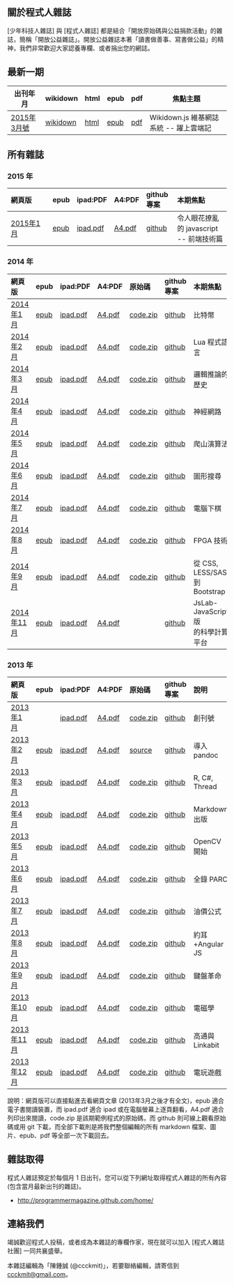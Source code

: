 ## 關於程式人雜誌

[少年科技人雜誌] 與 [程式人雜誌] 都是結合「開放原始碼與公益捐款活動」的雜誌，簡稱「開放公益雜誌」。開放公益雜誌本著「讀書做善事、寫書做公益」的精神，我們非常歡迎大家認養專欄、或者捐出您的網誌。

## 最新一期

| 出刊年月 |  wikidown | html | epub | pdf | 焦點主題 |
|-------------|---------------|-------|-------|------|-------------|
| [2015年3月號](../pmag201503/home.html) |  [wikidown](../pmag201503/home.html) |  [html](../db/pmag201503/book/book.html) |  [epub](../db/pmag201503/book/book.epub) | [pdf](../db/pmag201503/book/book.pdf) | Wikidown.js 維基網誌系統 -- 躍上雲端記  |

## 所有雜誌

### 2015 年
<table width="100%">
<thead>
<tr>
<th align="left" width="80px">網頁版</th>
<th align="left">epub</th>
<th align="left">ipad:PDF</th>
<th align="left">A4:PDF</th>
<th align="left">github專案</th>
<th align="left">本期焦點</th>
</thead>
<tbody>
<tr>
<td align="left"><a href="http://programmermagazine.github.io/201501/htm/home.html">2015年1月</a></td>
<td align="left"><a href="http://programmermagazine.github.io/201501/book/A4.epub">epub</a></td>
<td align="left"><a href="http://programmermagazine.github.io/201501/book/ipad.pdf">ipad.pdf</a></td>
<td align="left"><a href="http://programmermagazine.github.io/201501/book/A4.pdf">A4.pdf</a></td>
<td align="left"><a href="http://github.com/programmermagazine/201501/">github</a></td>
<td align="left">令人眼花撩亂的 javascript -- 前端技術篇</td>
</tr>
</table>

### 2014 年
<table width="100%">
<thead>
<tr>
<th align="left" width="80px">網頁版</th>
<th align="left">epub</th>
<th align="left">ipad:PDF</th>
<th align="left">A4:PDF</th>
<th align="left">原始碼</th>
<th align="left">github專案</th>
<th align="left">本期焦點</th>
</thead>
<tbody>
<tr>
<td align="left"><a href="http://programmermagazine.github.io/201401/htm/home.html">2014年1月</a></td>
<td align="left"><a href="http://programmermagazine.github.io/201401/book/A4.epub">epub</a></td>
<td align="left"><a href="http://programmermagazine.github.io/201401/book/ipad.pdf">ipad.pdf</a></td>
<td align="left"><a href="http://programmermagazine.github.io/201401/book/A4.pdf">A4.pdf</a></td>
<td align="left"><a href="http://programmermagazine.github.io/201401/code.zip">code.zip</a></td>
<td align="left"><a href="http://github.com/programmermagazine/201401/">github</a></td>
<td align="left">比特幣</td>
</tr>
<tr>
<td align="left"><a href="http://programmermagazine.github.io/201402/htm/home.html">2014年2月</a></td>
<td align="left"><a href="http://programmermagazine.github.io/201402/book/A4.epub">epub</a></td>
<td align="left"><a href="http://programmermagazine.github.io/201402/book/ipad.pdf">ipad.pdf</a></td>
<td align="left"><a href="http://programmermagazine.github.io/201402/book/A4.pdf">A4.pdf</a></td>
<td align="left"><a href="http://programmermagazine.github.io/201402/code.zip">code.zip</a></td>
<td align="left"><a href="http://github.com/programmermagazine/201402/">github</a></td>
<td align="left">Lua 程式語言</td>
</tr>
<tr>
<td align="left"><a href="http://programmermagazine.github.io/201403/htm/home.html">2014年3月</a></td>
<td align="left"><a href="http://programmermagazine.github.io/201403/book/A4.epub">epub</a></td>
<td align="left"><a href="http://programmermagazine.github.io/201403/book/ipad.pdf">ipad.pdf</a></td>
<td align="left"><a href="http://programmermagazine.github.io/201403/book/A4.pdf">A4.pdf</a></td>
<td align="left"><a href="http://programmermagazine.github.io/201403/code.zip">code.zip</a></td>
<td align="left"><a href="http://github.com/programmermagazine/201403/">github</a></td>
<td align="left">邏輯推論的歷史</td>
</tr>
<tr>
<td align="left"><a href="http://programmermagazine.github.io/201404/htm/home.html">2014年4月</a></td>
<td align="left"><a href="http://programmermagazine.github.io/201404/book/A4.epub">epub</a></td>
<td align="left"><a href="http://programmermagazine.github.io/201404/book/ipad.pdf">ipad.pdf</a></td>
<td align="left"><a href="http://programmermagazine.github.io/201404/book/A4.pdf">A4.pdf</a></td>
<td align="left"><a href="http://programmermagazine.github.io/201404/code.zip">code.zip</a></td>
<td align="left"><a href="http://github.com/programmermagazine/201404/">github</a></td>
<td align="left">神經網路</td>
</tr>
<tr>
<td align="left"><a href="http://programmermagazine.github.io/201405/htm/home.html">2014年5月</a></td>
<td align="left"><a href="http://programmermagazine.github.io/201405/book/A4.epub">epub</a></td>
<td align="left"><a href="http://programmermagazine.github.io/201405/book/ipad.pdf">ipad.pdf</a></td>
<td align="left"><a href="http://programmermagazine.github.io/201405/book/A4.pdf">A4.pdf</a></td>
<td align="left"><a href="http://programmermagazine.github.io/201405/code.zip">code.zip</a></td>
<td align="left"><a href="http://github.com/programmermagazine/201405/">github</a></td>
<td align="left">爬山演算法</td>
</tr>
<tr>
<td align="left"><a href="http://programmermagazine.github.io/201406/htm/home.html">2014年6月</a></td>
<td align="left"><a href="http://programmermagazine.github.io/201406/book/A4.epub">epub</a></td>
<td align="left"><a href="http://programmermagazine.github.io/201406/book/ipad.pdf">ipad.pdf</a></td>
<td align="left"><a href="http://programmermagazine.github.io/201406/book/A4.pdf">A4.pdf</a></td>
<td align="left"><a href="http://programmermagazine.github.io/201406/code.zip">code.zip</a></td>
<td align="left"><a href="http://github.com/programmermagazine/201406/">github</a></td>
<td align="left">圖形搜尋</td>
</tr>
<tr>
<td align="left"><a href="http://programmermagazine.github.io/201407/htm/home.html">2014年7月</a></td>
<td align="left"><a href="http://programmermagazine.github.io/201407/book/A4.epub">epub</a></td>
<td align="left"><a href="http://programmermagazine.github.io/201407/book/ipad.pdf">ipad.pdf</a></td>
<td align="left"><a href="http://programmermagazine.github.io/201407/book/A4.pdf">A4.pdf</a></td>
<td align="left"><a href="http://programmermagazine.github.io/201407/code.zip">code.zip</a></td>
<td align="left"><a href="http://github.com/programmermagazine/201407/">github</a></td>
<td align="left">電腦下棋</td>
</tr>
<tr>
<td align="left"><a href="http://programmermagazine.github.io/201408/htm/home.html">2014年8月</a></td>
<td align="left"><a href="http://programmermagazine.github.io/201408/book/A4.epub">epub</a></td>
<td align="left"><a href="http://programmermagazine.github.io/201408/book/ipad.pdf">ipad.pdf</a></td>
<td align="left"><a href="http://programmermagazine.github.io/201408/book/A4.pdf">A4.pdf</a></td>
<td align="left"><a href="http://programmermagazine.github.io/201408/code.zip">code.zip</a></td>
<td align="left"><a href="http://github.com/programmermagazine/201408/">github</a></td>
<td align="left">FPGA 技術</td>
</tr>
<tr>
<td align="left"><a href="http://programmermagazine.github.io/201409/htm/home.html">2014年9月</a></td>
<td align="left"><a href="http://programmermagazine.github.io/201409/book/A4.epub">epub</a></td>
<td align="left"><a href="http://programmermagazine.github.io/201409/book/ipad.pdf">ipad.pdf</a></td>
<td align="left"><a href="http://programmermagazine.github.io/201409/book/A4.pdf">A4.pdf</a></td>
<td align="left"><a href="http://programmermagazine.github.io/201409/code.zip">code.zip</a></td>
<td align="left"><a href="http://github.com/programmermagazine/201409/">github</a></td>
<td align="left">從 CSS, LESS/SASS<BR/>到 Bootstrap</td>
</tr>
<tr>
<td align="left"><a href="http://programmermagazine.github.io/201411/htm/home.html">2014年11月</a></td>
<td align="left"><a href="http://programmermagazine.github.io/201411/book/A4.epub">epub</a></td>
<td align="left"><a href="http://programmermagazine.github.io/201411/book/ipad.pdf">ipad.pdf</a></td>
<td align="left"><a href="http://programmermagazine.github.io/201411/book/A4.pdf">A4.pdf</a></td>
<td align="left"></td>
<td align="left"><a href="http://github.com/programmermagazine/201411/">github</a></td>
<td align="left">JsLab-JavaScript版<BR/>的科學計算平台</td>
</tr>
</table>

### 2013 年

<table width="100%">
<thead>
<tr>
<th align="left" width="80px">網頁版</th>
<th align="left">epub</th>
<th align="left">ipad:PDF</th>
<th align="left">A4:PDF</th>
<th align="left">原始碼</th>
<th align="left">github專案</th>
<th align="left">說明</th>
</tr>
</thead>
<tbody>
<tr>
<td align="left"><a href="http://programmermagazine.github.com/201301/">2013年1月</a></td>
<td align="left"></td>
<td align="left"><a href="https://github.com/programmermagazine/201301/blob/master/201301/ProgrammerMag201301A5.pdf?raw=true">ipad.pdf</a></td>
<td align="left"><a href="https://github.com/programmermagazine/201301/blob/master/201301/ProgrammerMag201301A4.pdf?raw=true">A4.pdf</a></td>
<td align="left"><a href="https://github.com/programmermagazine/code201301/archive/master.zip">code.zip</a></td>
<td align="left"><a href="https://github.com/programmermagazine/201301/">github</a></td>
</td>
<td align="left">創刊號</td>
</tr>
<tr>
<td align="left"><a href="http://programmermagazine.github.com/201302/">2013年2月</a></td>
<td align="left"><a href="https://github.com/programmermagazine/201302/blob/master/book/pmag201302.epub?raw=true">epub</a></td>
<td align="left"><a href="https://github.com/programmermagazine/201302/blob/master/book/pmag201302ipad3.pdf?raw=true">ipad.pdf</a></td>
<td align="left"><a href="https://github.com/programmermagazine/201302/blob/master/book/pmag201302A4.pdf?raw=true">A4.pdf</a></td>
<td align="left"><a href="https://github.com/programmermagazine/201302">source</a></td>
<td align="left"><a href="https://github.com/programmermagazine/201302/">github</a></td>
<td align="left">導入 pandoc</td>
</tr>

<tr>
<td align="left"><a href="https://dl.dropbox.com/u/101584453/pmag/201303/htm/home.html">2013年3月</a></td>
<td align="left"><a href="https://github.com/programmermagazine/201303/blob/master/book/pmag201303A4.epub?raw=true">epub</a></td>
<td align="left"><a href="https://github.com/programmermagazine/201303/blob/master/book/pmag201303ipad.pdf?raw=true">ipad.pdf</a></td>
<td align="left"><a href="https://github.com/programmermagazine/201303/blob/master/book/pmag201303A4.pdf?raw=true">A4.pdf</a></td>
<td align="left"><a href="https://github.com/programmermagazine/201303/blob/master/code.zip?raw=true">code.zip</a></td>
<td align="left"><a href="https://github.com/programmermagazine/201303/">github</a></td>
<td align="left">R, C#, Thread</td>
</tr>

<tr>
<td align="left"><a href="https://dl.dropbox.com/u/101584453/pmag/201304/htm/home.html">2013年4月</a></td>
<td align="left"><a href="https://github.com/programmermagazine/201304/blob/master/book/A4.epub?raw=true">epub</a></td>
<td align="left"><a href="https://github.com/programmermagazine/201304/blob/master/book/ipad.pdf?raw=true">ipad.pdf</a></td>
<td align="left"><a href="https://github.com/programmermagazine/201304/blob/master/book/A4.pdf?raw=true">A4.pdf</a></td>
<td align="left"><a href="https://github.com/programmermagazine/201304/blob/master/code.zip?raw=true">code.zip</a></td>
<td align="left"><a href="https://github.com/programmermagazine/201304/">github</a></td>
<td align="left">Markdown 出版</td>
</tr>


<tr>
<td align="left"><a href="https://dl.dropbox.com/u/101584453/pmag/201305/htm/home.html">2013年5月</a></td>
<td align="left"><a href="https://github.com/programmermagazine/201305/blob/master/book/A4.epub?raw=true">epub</a></td>
<td align="left"><a href="https://github.com/programmermagazine/201305/blob/master/book/ipad.pdf?raw=true">ipad.pdf</a></td>
<td align="left"><a href="https://github.com/programmermagazine/201305/blob/master/book/A4.pdf?raw=true">A4.pdf</a></td>
<td align="left"><a href="https://github.com/programmermagazine/201305/blob/master/code.zip?raw=true">code.zip</a></td>
<td align="left"><a href="https://github.com/programmermagazine/201305/">github</a></td>
<td align="left">OpenCV 開始</td>
</tr>


<tr>
<td align="left"><a href="https://dl.dropbox.com/u/101584453/pmag/201306/htm/home.html">2013年6月</a></td>
<td align="left"><a href="https://github.com/programmermagazine/201306/blob/master/book/A4.epub?raw=true">epub</a></td>
<td align="left"><a href="https://github.com/programmermagazine/201306/blob/master/book/ipad.pdf?raw=true">ipad.pdf</a></td>
<td align="left"><a href="https://github.com/programmermagazine/201306/blob/master/book/A4.pdf?raw=true">A4.pdf</a></td>
<td align="left"><a href="https://github.com/programmermagazine/201306/blob/master/code.zip?raw=true">code.zip</a></td>
<td align="left"><a href="https://github.com/programmermagazine/201306/">github</a></td>
<td align="left">全錄 PARC</td>
</tr>

<tr>
<td align="left"><a href="http://programmermagazine.github.io/201307/htm/home.html">2013年7月</a></td>
<td align="left"><a href="http://programmermagazine.github.io/201307/book/A4.epub">epub</a></td>
<td align="left"><a href="http://programmermagazine.github.io/201307/book/ipad.pdf">ipad.pdf</a></td>
<td align="left"><a href="http://programmermagazine.github.io/201307/book/A4.pdf">A4.pdf</a></td>
<td align="left"><a href="http://programmermagazine.github.io/201307/code.zip">code.zip</a></td>
<td align="left"><a href="http://github.com/programmermagazine/201307/">github</a></td>
<td align="left">油價公式</td>
</tr>

<tr>
<td align="left"><a href="http://programmermagazine.github.io/201308/htm/home.html">2013年8月</a></td>
<td align="left"><a href="http://programmermagazine.github.io/201308/book/A4.epub">epub</a></td>
<td align="left"><a href="http://programmermagazine.github.io/201308/book/ipad.pdf">ipad.pdf</a></td>
<td align="left"><a href="http://programmermagazine.github.io/201308/book/A4.pdf">A4.pdf</a></td>
<td align="left"><a href="http://programmermagazine.github.io/201308/code.zip">code.zip</a></td>
<td align="left"><a href="http://github.com/programmermagazine/201308/">github</a></td>
<td align="left">約耳+Angular JS</td>
</tr>


<tr>
<td align="left"><a href="http://programmermagazine.github.io/201309/htm/home.html">2013年9月</a></td>
<td align="left"><a href="http://programmermagazine.github.io/201309/book/A4.epub">epub</a></td>
<td align="left"><a href="http://programmermagazine.github.io/201309/book/ipad.pdf">ipad.pdf</a></td>
<td align="left"><a href="http://programmermagazine.github.io/201309/book/A4.pdf">A4.pdf</a></td>
<td align="left"><a href="http://programmermagazine.github.io/201309/code.zip">code.zip</a></td>
<td align="left"><a href="http://github.com/programmermagazine/201309/">github</a></td>
<td align="left">鍵盤革命</td>
</tr>

<tr>
<td align="left"><a href="http://programmermagazine.github.io/201310/htm/home.html">2013年10月</a></td>
<td align="left"><a href="http://programmermagazine.github.io/201310/book/A4.epub">epub</a></td>
<td align="left"><a href="http://programmermagazine.github.io/201310/book/ipad.pdf">ipad.pdf</a></td>
<td align="left"><a href="http://programmermagazine.github.io/201310/book/A4.pdf">A4.pdf</a></td>
<td align="left"><a href="http://programmermagazine.github.io/201310/code.zip">code.zip</a></td>
<td align="left"><a href="http://github.com/programmermagazine/201310/">github</a></td>
<td align="left">電磁學</td>
</tr>

<tr>
<td align="left"><a href="http://programmermagazine.github.io/201311/htm/home.html">2013年11月</a></td>
<td align="left"><a href="http://programmermagazine.github.io/201311/book/A4.epub">epub</a></td>
<td align="left"><a href="http://programmermagazine.github.io/201311/book/ipad.pdf">ipad.pdf</a></td>
<td align="left"><a href="http://programmermagazine.github.io/201311/book/A4.pdf">A4.pdf</a></td>
<td align="left"><a href="http://programmermagazine.github.io/201311/code.zip">code.zip</a></td>
<td align="left"><a href="http://github.com/programmermagazine/201311/">github</a></td>
<td align="left">高通與Linkabit</td>
</tr>

<tr>
<td align="left"><a href="http://programmermagazine.github.io/201312/htm/home.html">2013年12月</a></td>
<td align="left"><a href="http://programmermagazine.github.io/201312/book/A4.epub">epub</a></td>
<td align="left"><a href="http://programmermagazine.github.io/201312/book/ipad.pdf">ipad.pdf</a></td>
<td align="left"><a href="http://programmermagazine.github.io/201312/book/A4.pdf">A4.pdf</a></td>
<td align="left"><a href="http://programmermagazine.github.io/201312/code.zip">code.zip</a></td>
<td align="left"><a href="http://github.com/programmermagazine/201312/">github</a></td>
<td align="left">電玩遊戲</td>
</tr>

</tbody>
</table>

說明：網頁版可以直接點進去看網頁文章 (2013年3月之後才有全文)，epub 適合電子書閱讀裝置，而 ipad.pdf 適合 ipad 或在電腦螢幕上逐頁翻看，A4.pdf 適合列印出來閱讀，code.zip 是該期範例程式的原始碼，而 github 則可線上觀看原始碼或用 git 下載，而全部下載則是將我們整個編輯的所有 markdown 檔案、圖片、epub、pdf 等全部一次下載回去。
## 雜誌取得

程式人雜誌預定於每個月 1 日出刊，您可以從下列網址取得程式人雜誌的所有內容 (包含當月最新出刊的雜誌)。

* <http://programmermagazine.github.com/home/>

## 連絡我們

竭誠歡迎程式人投稿，或者成為本雜誌的專欄作家，現在就可以加入 [程式人雜誌社團] 一同共襄盛舉。

本雜誌編輯為「陳鍾誠 (@ccckmit)」，若要聯絡編輯，請寄信到 <ccckmit@gmail.com>。
